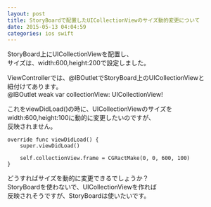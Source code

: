 ```yaml
---
layout: post
title: StoryBoardで配置したUICollectionViewのサイズ動的変更について
date: 2015-05-13 04:04:59
categories: ios swift
---
```

<!-- {% raw %} -->
<p>StoryBoard上にUICollectionViewを配置し、<br>
サイズは、width:600,height:200で設定しました。</p>

<p>ViewControllerでは、@IBOutletでStoryBoard上のUICollectionViewと<br>
紐付けてあります。<br>
@IBOutlet weak var collectionView: UICollectionView!</p>

<p>これをviewDidLoad()の時に、UICollectionViewのサイズを<br>
width:600,height:100に動的に変更したいのですが、<br>
反映されません。</p>

<pre><code>override func viewDidLoad() {
    super.viewDidLoad()

    self.collectionView.frame = CGRactMake(0, 0, 600, 100)
}
</code></pre>

<p>どうすればサイズを動的に変更できるでしょうか？<br>
StoryBoardを使わないで、UICollectionViewを作れば<br>
反映されそうですが、StoryBoardは使いたいです。</p>
<!-- {% endraw %} -->
